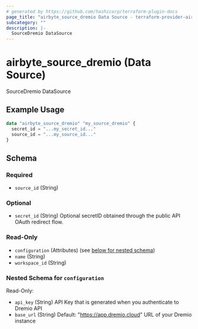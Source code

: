 ```yaml
---
# generated by https://github.com/hashicorp/terraform-plugin-docs
page_title: "airbyte_source_dremio Data Source - terraform-provider-airbyte"
subcategory: ""
description: |-
  SourceDremio DataSource
---
```


# airbyte_source_dremio (Data Source)

SourceDremio DataSource

## Example Usage

```terraform
data "airbyte_source_dremio" "my_source_dremio" {
  secret_id = "...my_secret_id..."
  source_id = "...my_source_id..."
}
```

<!-- schema generated by tfplugindocs -->
## Schema

### Required

- `source_id` (String)

### Optional

- `secret_id` (String) Optional secretID obtained through the public API OAuth redirect flow.

### Read-Only

- `configuration` (Attributes) (see [below for nested schema](#nestedatt--configuration))
- `name` (String)
- `workspace_id` (String)

<a id="nestedatt--configuration"></a>
### Nested Schema for `configuration`

Read-Only:

- `api_key` (String) API Key that is generated when you authenticate to Dremio API
- `base_url` (String) Default: "https://app.dremio.cloud"
URL of your Dremio instance


